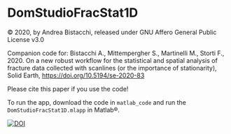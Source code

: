 # DomStudioFracStat1D
© 2020, by Andrea Bistacchi, released under GNU Affero General Public License v3.0

Companion code for:
Bistacchi A., Mittempergher S., Martinelli M., Storti F., 2020. On a new robust workflow for the statistical and spatial analysis of fracture data collected with scanlines (or the importance of stationarity), Solid Earth, https://doi.org/10.5194/se-2020-83

Please cite this paper if you use the code!

To run the app, download the code in `matlab_code` and run the `DomStudioFracStat1D.mlapp` in Matlab®.

[![DOI](https://zenodo.org/badge/306701725.svg)](https://zenodo.org/badge/latestdoi/306701725)
